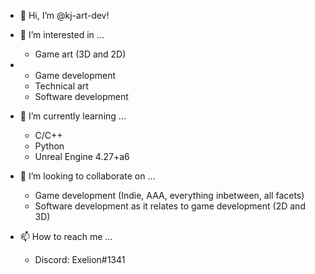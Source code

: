 - 👋 Hi, I’m @kj-art-dev!

- 👀 I’m interested in ...
  - Game art (3D and 2D)
- - Game development
  - Technical art
  - Software development
- 🌱 I’m currently learning ...
  - C/C++
  - Python
  - Unreal Engine 4.27+a6
- 💞️ I’m looking to collaborate on ...
  - Game development (Indie, AAA, everything inbetween, all facets)
  - Software development as it relates to game development (2D and 3D)
- 📫 How to reach me ...
  - Discord: Exelion#1341

<!---
kj-art-dev/kj-art-dev is a ✨ special ✨ repository because its `README.md` (this file) appears on your GitHub profile.
You can click the Preview link to take a look at your changes.
--->
